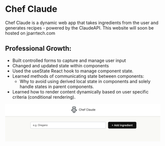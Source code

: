 # Chef Claude
Chef Claude is a dynamic web app that takes ingredients from the user and generates recipes - powered by the ClaudeAPI. 
This website will soon be hosted on jparrtech.com
 
 ## Professional Growth:
 * Built controlled forms to capture and manage user input
 * Changed and updated state within components
 * Used the useState React hook to manage component state. 
 * Learned methods of communicating state between components:
    - Why to avoid using derived local state in components and solely handle states in parent components.
 * Learned how to render content dynamically based on user specific criteria (conditional rendering).
 
![View of the website](image.png)

